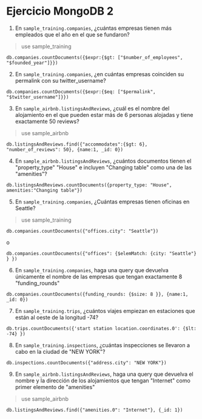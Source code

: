 # Ejercicio MongoDB 2

1) En `sample_training.companies`, ¿cuántas empresas tienen
más empleados que el año en el que se fundaron?

> use sample_training

```
db.companies.countDocuments({$expr:{$gt: ["$number_of_employees", "$founded_year"]}})
```

2) En `sample_training.companies`, ¿en cuántas empresas
coinciden su permalink con su twitter_username?

```
db.companies.countDocuments({$expr:{$eq: ["$permalink", "$twitter_username"]}})
```

3) En `sample_airbnb.listingsAndReviews`, ¿cuál es el nombre
del alojamiento en el que pueden estar más de 6 personas
alojadas y tiene exactamente 50 reviews?

> use sample_airbnb

```
db.listingsAndReviews.find({"accommodates":{$gt: 6}, "number_of_reviews": 50}, {name:1, _id: 0})
```

4) En `sample_airbnb.listingsAndReviews`, ¿cuántos documentos tienen el "property_type" "House" e incluyen "Changing table" como una de las "amenities"?

```
db.listingsAndReviews.countDocuments({property_type: "House", amenities:"Changing table"})
```

5) En `sample_training.companies`, ¿Cuántas empresas tienen
oficinas en Seattle?

> use sample_training

```
db.companies.countDocuments({"offices.city": "Seattle"})
```

o

```
db.companies.countDocuments({"offices": {$elemMatch: {city: "Seattle"} } })
```

6) En `sample_training.companies`, haga una query que devuelva únicamente el nombre de las empresas que tengan exactamente 8 "funding_rounds"

```
db.companies.countDocuments({funding_rounds: {$size: 8 }}, {name:1, _id: 0})
```

7) En `sample_training.trips`, ¿cuántos viajes empiezan en estaciones que están al oeste de la longitud -74?
```
db.trips.countDocuments({'start station location.coordinates.0': {$lt: -74} })
```

8) En `sample_training.inspections`, ¿cuántas inspecciones se llevaron a cabo en la ciudad de "NEW YORK"?
```
db.inspections.countDocuments({"address.city": "NEW YORK"})
```

9) En `sample_airbnb.listingsAndReviews`, haga una query que devuelva el nombre y la dirección de los alojamientos que tengan "Internet" como primer elemento de "amenities"

> use sample_airbnb

```
db.listingsAndReviews.find({"amenities.0": "Internet"}, {_id: 1})
```


